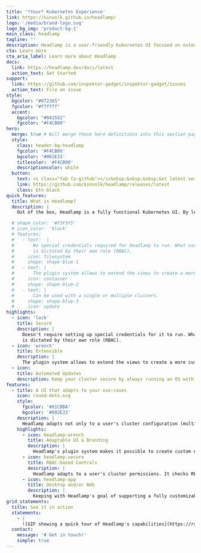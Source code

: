 ```yaml
---
title: '*Your* Kubernetes Experience'
link: https://kinvolk.github.io/headlamp/
logo: '/media/brand-logo.svg'
logo_bg_img: 'product-bg-1'
main_class: headlamp
tagline: ''
description: Headlamp is a user-friendly Kubernetes UI focused on extensibility
cta: Learn more
cta_aria_label: Learn more about Headlamp
docs:
  link: https://headlamp.dev/docs/latest
  action_text: Get Started
support:
  link: https://github.com/inspektor-gadget/inspektor-gadget/issues
  action_text: File an issue
style:
  bgcolor: "#072365"
  fgcolor: "#ffffff"
  accent:
    bgcolor: "#041552"
    fgcolor: "#F4CB00"
hero:
  merge: true # Will merge these hero definitions into this section pages
  style:
    class: header-bg-headlamp
    fgcolor: '#F4CB00'
    bgcolor: '#002E33'
    titlecolor: '#F4CB00'
    descriptioncolor: white
  button:
    text: <i class="fab fa-github"></i>&nbsp;&nbsp;&nbsp;Get latest version
    link: https://github.com/kinvolk/headlamp/releases/latest
    class: btn-black
quick_features:
  title: What is Headlamp?
  description: |
    Out of the box, Headlamp is a fully functional Kubernetes UI. By leveraging its powerful plugin system, builders can shape Headlamp to fit their bespoke use-cases, products and environments.

  # shape_color: '#F5F5F5'
  # icon_color: 'black'
  # features:
  #   - text:  |
  #       No special credentials required for Headlamp to run. What users can do
  #       is dictated by their own role (RBAC).
  #     icon: filesystem
  #     shape: shape-blue-1
  #   - text: |
  #       The plugin system allows to extend the views to create a more custom user-experience.
  #     icon: container
  #     shape: shape-blue-2
  #   - text: |
  #       Can be used with a single or multiple clusters.
  #     shape: shape-blue-3
  #     icon: update
highlights:
  - icon: 'lock'
    title: Secure
    description: |
      Doesn't require setting up special credentials for it to run. What users can do
      is dictated by their own role (RBAC).
  - icon: 'wrench'
    title: Extensible
    description: |
      The plugin system allows to extend the views to create a more custom user-experience.
  - icon:
    title: Automated Updates
    description: Keep your cluster secure by always running an OS with the latest security updates and features
features:
  - title: A UI that adapts to your use-cases
    icon: round-dots.svg
    style:
      fgcolor: '#01CBBA'
      bgcolor: '#002E33'
    description: |
      Headlamp adapts not only to a user's cluster configuration (multiple or single cluster, permissions-based UI, etc.), but its powerful plugin system allows builders to customize the experience with new functionality that fits their products.
    highlights:
      - icon: headlamp-wrench
        title: Adaptable UI & Branding
        description: |
          Headlamp's plugin system makes it possible to create custom experiences with minimal effort; add/extend views, customize branding, etc.
      - icon: headlamp-secure
        title: RBAC-based Controls
        description: |
          Headlamp adapts to a user's cluster permissions. It checks RBAC and displays actions like *delete* or *edit* only if the user has the permissions to do so.
      - icon: headlamp-app
        title: Desktop and/or Web
        description: |
          Keeping with Headlamp's goal of supporting a fully customizable exprience, it can be run as a web app, desktop app, or both.
grid_statements:
  title: See it in action
  statements:
    - |
      ![GIF showing a quick tour of Headlamp's capabilities](https://raw.githubusercontent.com/kinvolk/headlamp/screenshots/videos/headlamp_quick_run.gif)
  contact:
    message: '# Get in touch!'
    simple: true
---
```

